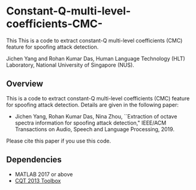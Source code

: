 # Constant-Q-multi-level-coefficients-CMC-
This This is a code to extract constant-Q multi-level coefficients (CMC) feature for spoofing attack detection.

Jichen Yang and Rohan Kumar Das, 
Human Language Technology (HLT) Laboratory,
National University of Singapore (NUS).

## Overview

This is a code to extract constant-Q multi-level coefficients (CMC) feature for spoofing attack detection.
Details are given in the following paper:

- Jichen Yang, Rohan Kumar Das, Nina Zhou, ``Extraction of octave spectra information for spoofing attack detection," IEEE/ACM Transactions on Audio, Speech and Language Processing, 2019.

Please cite this paper if you use this code.


## Dependencies

* MATLAB 2017 or above
* [CQT 2013 Toolbox](https://github.com/azraelkuan/asvspoof2017/tree/master/baseline/CQCC_v1.0/CQT_toolbox_2013)
